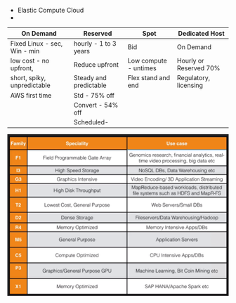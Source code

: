  - Elastic Compute Cloud
 - 
 |On Demand		|Reserved		| 		Spot | Dedicated Host |
|-------------------------------|-----------------------------|--|--|
| Fixed Linux - sec, Win - min |hourly - 1 to 3 years  | Bid| On Demand  |
| low cost - no upfront,  |  Reduce upfront| Low compute - untimes | Hourly or Reserved 70%  |
| short, spiky, unpredictable  | Steady and predictable|Flex stand and end | Regulatory, licensing |
| AWS first time  | Std - 75% off| |  |
| | Convert - 54% off| |  |
|  | Scheduled- | |  |
![enter image description here](https://github.com/amit-fernandez/AWS/blob/master/AWS/pic/EC2Types.PNG)
<!--stackedit_data:
eyJoaXN0b3J5IjpbNjIzOTQwODg4LDI3ODMxNTg3OSwtMTEyOD
EwODVdfQ==
-->